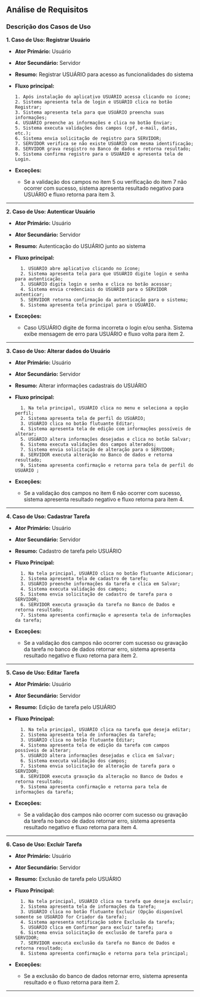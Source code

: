 ## Análise de Requisitos

### Descrição dos Casos de Uso

**1. Caso de Uso: Registrar Usuário**

- **Ator Primário:** Usuário

- **Ator Secundário:** Servidor

- **Resumo:** Registrar USUÁRIO para acesso as funcionalidades do sistema

- **Fluxo principal:**

  ```
  1. Após instalação do aplicativo USUÁRIO acessa clicando no ícone;
  2. Sistema apresenta tela de login e USUÁRIO clica no botão Registrar;
  3. Sistema apresenta tela para que USUÁRIO preencha suas informações;
  4. USUÁRIO preenche as informações e clica no botão Enviar;
  5. Sistema executa validações dos campos (cpf, e-mail, datas, etc.);
  6. Sistema envia solicitação de registro para SERVIDOR;
  7. SERVIDOR verifica se não existe USUÁRIO com mesma identificação;
  8. SERVIDOR grava resgistro no Banco de dados e retorna resultado;
  9. Sistema confirma registro para o USUÁRIO e apresenta tela de Login.
  ```

- **Exceções:**
  
  - Se a validação dos campos no item 5 ou verificação do item 7 não ocorrer com sucesso, sistema apresenta resultado negativo para USUÁRIO e fluxo retorna para item 3.

***

**2. Caso de Uso: Autenticar Usuário**

* **Ator Primário:** Usuário
* **Ator Secundário:** Servidor
* **Resumo:** Autenticação do USUÁRIO junto ao sistema
* **Fluxo principal:**

        1. USUÁRIO abre aplicativo clicando no ícone;
        2. Sistema apresenta tela para que USUÁRIO digite login e senha para autenticação;
        3. USUÁRIO digita login e senha e clica no botão acessar;
        4. Sistema envia credenciais do USUÁRIO para o SERVIDOR autenticar;
        5. SERVIDOR retorna confirmação da autenticação para o sistema;
        6. Sistema apresenta tela principal para o USUÁRIO.

* **Exceções:**
  
  * Caso USUÁRIO digite de forma incorreta o login e/ou senha. Sistema exibe mensagem de erro para USUÁRIO e fluxo volta para item 2.

***

**3. Caso de Uso: Alterar dados do Usuário**


* **Ator Primário:** Usuário

* **Ator Secundário:** Servidor

* **Resumo:** Alterar informações cadastrais do USUÁRIO

* **Fluxo principal:**
  
        1. Na tela principal, USUÁRIO clica no menu e seleciona a opção perfil;
        2. Sistema apresenta tela de perfil do USUÁRIO;
        3. USUÁRIO clica no botão flutuante Editar;
        4. Sistema apresenta tela de edição com informações possíveis de alterar;
        5. USUÁRIO altera informações desejadas e clica no botão Salvar;
        6. Sistema executa validações dos campos alterados;
        7. Sistema envia solicitação de alteração para o SERVIDOR;
        8. SERVIDOR executa alteração no Banco de dados e retorna resultado;
        9. Sistema apresenta confirmação e retorna para tela de perfil do USUÁRIO ;
    
* **Exceções:**
  
  * Se a validação dos campos no item 6 não ocorrer com sucesso, sistema apresenta resultado negativo e fluxo retorna para item 4.

***

**4. Caso de Uso: Cadastrar Tarefa**

* **Ator Primário:** Usuário
* **Ator Secundário:** Servidor

* **Resumo:** Cadastro de tarefa pelo USUÁRIO

* **Fluxo Principal:** 
  
        1. Na tela principal, USUÁRIO clica no botão flutuante Adicionar;
        2. Sistema apresenta tela de cadastro de tarefa;
        3. USUÁRIO preenche informações da tarefa e clica em Salvar;
        4. Sistema executa validação dos campos;
        5. Sistema envia solicitação de cadastro de tarefa para o SERVIDOR;
        6. SERVIDOR executa gravação da tarefa no Banco de Dados e retorna resultado;
        7. Sistema apresenta confirmação e apresenta tela de informações da tarefa;
    
* **Exceções:**
  
  * Se a validação dos campos não ocorrer com sucesso ou gravação da tarefa no banco de dados retornar erro, sistema apresenta resultado negativo e fluxo retorna para item 2.

***

**5. Caso de Uso: Editar Tarefa**

* **Ator Primário:** Usuário
* **Ator Secundário:** Servidor

* **Resumo:** Edição de tarefa pelo USUÁRIO

* **Fluxo Principal:** 
  
        1. Na tela principal, USUÁRIO clica na tarefa que deseja editar;
        2. Sistema apresenta tela de informações da tarefa;
        3. USUÁRIO clica no botão flutuante Editar;
        4. Sistema apresenta tela de edição da tarefa com campos possíveis de alterar;
        5. USUÁRIO altera informações desejadas e clica em Salvar;
        6. Sistema executa validação dos campos;
        7. Sistema envia solicitação de alteração de tarefa para o SERVIDOR;
        8. SERVIDOR executa gravação da alteração no Banco de Dados e retorna resultado;
        9. Sistema apresenta confirmação e retorna para tela de informações da tarefa;
    
* **Exceções:**
  
  * Se a validação dos campos não ocorrer com sucesso ou gravação da tarefa no banco de dados retornar erro, sistema apresenta resultado negativo e fluxo retorna para item 4.

***

**6. Caso de Uso: Excluir Tarefa**

* **Ator Primário:** Usuário
* **Ator Secundário:** Servidor

* **Resumo:** Exclusão de tarefa pelo USUÁRIO

* **Fluxo Principal:** 
  
        1. Na tela principal, USUÁRIO clica na tarefa que deseja excluir;
        2. Sistema apresenta tela de informações da tarefa;
        3. USUÁRIO clica no botão flutuante Excluir (Opção disponível somente se USUÁRIO for Criador da tarefa);
        4. Sistema apresenta notificação sobre Exclusão da tarefa;
        5. USUÁRIO clica em Confirmar para excluir tarefa;
        6. Sistema envia solicitação de exclusão de tarefa para o SERVIDOR;
        7. SERVIDOR executa exclusão da tarefa no Banco de Dados e retorna resultado;
        8. Sistema apresenta confirmação e retorna para tela principal;
    
* **Exceções:**
  
  * Se a exclusão do banco de dados retornar erro, sistema apresenta resultado e o fluxo retorna para item 2.

***

